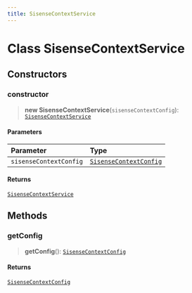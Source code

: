 ```yaml
---
title: SisenseContextService
---
```


# Class SisenseContextService

## Constructors

### constructor

> **new SisenseContextService**(`sisenseContextConfig`): [`SisenseContextService`](class.SisenseContextService.md)

#### Parameters

| Parameter | Type |
| :------ | :------ |
| `sisenseContextConfig` | [`SisenseContextConfig`](../interfaces/interface.SisenseContextConfig.md) |

#### Returns

[`SisenseContextService`](class.SisenseContextService.md)

## Methods

### getConfig

> **getConfig**(): [`SisenseContextConfig`](../interfaces/interface.SisenseContextConfig.md)

#### Returns

[`SisenseContextConfig`](../interfaces/interface.SisenseContextConfig.md)
